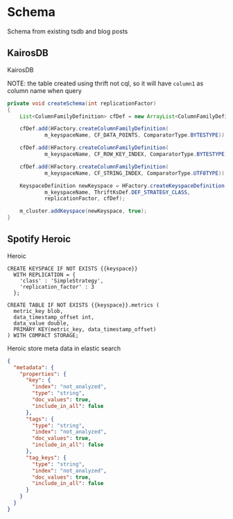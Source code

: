 # Schema

Schema from existing tsdb and blog posts

## KairosDB

KairosDB

NOTE: the table created using thrift not cql, so it will have `column1` as column name when query

````java
private void createSchema(int replicationFactor)
{
    List<ColumnFamilyDefinition> cfDef = new ArrayList<ColumnFamilyDefinition>();

    cfDef.add(HFactory.createColumnFamilyDefinition(
            m_keyspaceName, CF_DATA_POINTS, ComparatorType.BYTESTYPE));

    cfDef.add(HFactory.createColumnFamilyDefinition(
            m_keyspaceName, CF_ROW_KEY_INDEX, ComparatorType.BYTESTYPE));

    cfDef.add(HFactory.createColumnFamilyDefinition(
            m_keyspaceName, CF_STRING_INDEX, ComparatorType.UTF8TYPE));

    KeyspaceDefinition newKeyspace = HFactory.createKeyspaceDefinition(
            m_keyspaceName, ThriftKsDef.DEF_STRATEGY_CLASS,
            replicationFactor, cfDef);

    m_cluster.addKeyspace(newKeyspace, true);
}
````

## Spotify Heroic

Heroic

````
CREATE KEYSPACE IF NOT EXISTS {{keyspace}}
  WITH REPLICATION = {
    'class' : 'SimpleStrategy',
    'replication_factor' : 3
  };

CREATE TABLE IF NOT EXISTS {{keyspace}}.metrics (
  metric_key blob,
  data_timestamp_offset int,
  data_value double,
  PRIMARY KEY(metric_key, data_timestamp_offset)
) WITH COMPACT STORAGE;
````
Heroic store meta data in elastic search

````json
{
  "metadata": {
    "properties": {
      "key": {
        "index": "not_analyzed",
        "type": "string",
        "doc_values": true,
        "include_in_all": false
      },
      "tags": {
        "type": "string",
        "index": "not_analyzed",
        "doc_values": true,
        "include_in_all": false
      },
      "tag_keys": {
        "type": "string",
        "index": "not_analyzed",
        "doc_values": true,
        "include_in_all": false
      }
    }
  }
}
````

